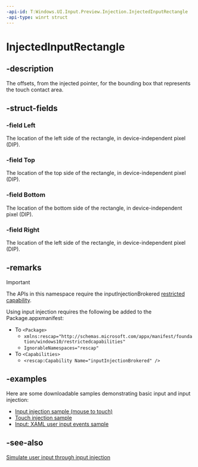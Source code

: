 ```yaml
---
-api-id: T:Windows.UI.Input.Preview.Injection.InjectedInputRectangle
-api-type: winrt struct
---
```


<!-- Structure syntax.
public struct InjectedInputRectangle 
-->

# InjectedInputRectangle

## -description
The offsets, from the injected pointer, for the bounding box that represents the touch contact area.

## -struct-fields

### -field Left
The location of the left side of the rectangle, in device-independent pixel (DIP).
    

### -field Top
The location of the top side of the rectangle, in device-independent pixel (DIP).
    

### -field Bottom
The location of the bottom side of the rectangle, in device-independent pixel (DIP).
    

### -field Right
The location of the left side of the rectangle, in device-independent pixel (DIP).
    

## -remarks

> [!Important]
> The APIs in this namespace require the inputInjectionBrokered [restricted capability](https://docs.microsoft.com/windows/uwp/packaging/app-capability-declarations#special-and-restricted-capabilities).

Using input injection requires the following be added to the Package.appxmanifest:

- To `<Package>`
    - `xmlns:rescap="http://schemas.microsoft.com/appx/manifest/foundation/windows10/restrictedcapabilities"`
    - `IgnorableNamespaces="rescap"`
- To `<Capabilities>`
    - `<rescap:Capability Name="inputInjectionBrokered" />`

## -examples

Here are some downloadable samples demonstrating basic input and input injection:

- [Input injection sample (mouse to touch)](https://github.com/MicrosoftDocs/windows-topic-specific-samples/archive/uwp-input-injection-mouse-to-touch.zip)
- [Touch injection sample](https://github.com/microsoftarchive/msdn-code-gallery-microsoft/tree/411c271e537727d737a53fa2cbe99eaecac00cc0/Official%20Windows%20Platform%20Sample/Input%20Touch%20injection%20sample)
- [Input: XAML user input events sample](https://github.com/microsoftarchive/msdn-code-gallery-microsoft/tree/411c271e537727d737a53fa2cbe99eaecac00cc0/Official%20Windows%20Platform%20Sample/Input%20XAML%20user%20input%20events%20sample)

## -see-also

[Simulate user input through input injection](https://docs.microsoft.com/windows/uwp/design/input/input-injection)
